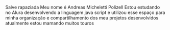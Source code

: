 Salve rapaziada
Meu nome é Andreas Micheletti Polizell
Estou estudando no Alura desenvolvendo a linguagem java script e utilizou esse espaço para minha organização e compartilhamento dos meu projetos desenvolvidos
atualmente estou mamando muitos touros

